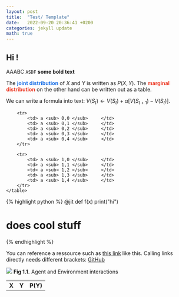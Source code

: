 ```yaml
---
layout: post
title:  "Test/ Template"
date:   2022-09-20 20:36:41 +0200
categories: jekyll update
math: true
---
```


## Hi !


<!-- In-Text Citing -->
<!-- 
You can...
- use bullet points
1. use
2. ordered
3. lists


do $X$ math

embed images:
<div class="img-block" style="width: 800px;">
    <img src="/images/lofi_art.png"/>
    <span><strong>Fig 1.1.</strong> Agent and Environment interactions</span>
</div>

refer to links:
[(k-fold) Cross-Validation](https://scikit-learn.org/stable/modules/cross_validation.html)

{% highlight python %}
@jit
def f(x)
    print("hi")
# does cool stuff
{% endhighlight %}
-->


<!-- Ressources -->
[myreference-1]: https://www.youtube.com/watch?v=dQw4w9WgXcQ

<!-- Normal Text and Highlights -->
AAABC `ASDF` __some bold text__

<!-- Text with Colors -->
The <strong style="color: #1E72E7">joint distribution</strong> of $X$ and $Y$ is written as $P(X, Y)$.
The <strong style="color: #ED412D">marginal distribution</strong> on the other hand can be written out as a table.

<!-- Math Text -->
We can write a formula into text: $V(S_t) \gets V(S_t) + \alpha [ V(S_{t+1}) - V(S_t) ]$.

<!-- Tables -->
<div class="table-wrap">
    <table class="prob-table">
        <tr>
            <td>             <strong> X     </strong> </td>
            <td colspan="3"> <strong> Y     </strong> </td>
            <td>             <strong> P(Y)  </strong> </td>
        </tr>
        
        <tr>
            <td> a <sub> 0,0 </sub>     </td>
            <td> a <sub> 0,1 </sub>     </td>
            <td> a <sub> 0,2 </sub>     </td>
            <td> a <sub> 0,3 </sub>     </td>
            <td> a <sub> 0,4 </sub>     </td>
        </tr>

        <tr>
            <td> a <sub> 1,0 </sub>     </td>
            <td> a <sub> 1,1 </sub>     </td>
            <td> a <sub> 1,2 </sub>     </td>
            <td> a <sub> 1,3 </sub>     </td>
            <td> a <sub> 1,4 </sub>     </td>
        </tr>
    </table>
</div>

<!-- Code Box -->
{% highlight python %}
@jit
def f(x)
    print("hi")
# does cool stuff
{% endhighlight %}


<!-- In-Text Citing -->
You can reference a ressource such as [this link][myreference-1] like this.
Calling links directly needs different brackets: [GitHub](https://github.com)


<!-- Images -->
<div class="img-block" style="width: 800px;">
    <img src="/images/lofi_art.png"/>
    <span><strong>Fig 1.1.</strong> Agent and Environment interactions</span>
</div>



<!-- References -->
[myreference-1]: https://www.youtube.com/watch?v=dQw4w9WgXcQ